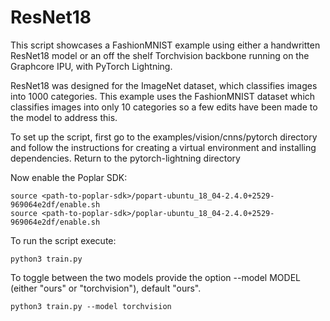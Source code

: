 
# ResNet18

This script showcases a FashionMNIST example using either a handwritten ResNet18 model or an off the shelf Torchvision backbone running on the Graphcore IPU, with PyTorch Lightning.

ResNet18 was designed for the ImageNet dataset, which classifies images into 1000 categories. This example uses the FashionMNIST dataset which classifies images into only 10 categories so a few edits have been made to the model to address this.

To set up the script, first go to the examples/vision/cnns/pytorch directory and follow the instructions for creating a virtual environment and installing dependencies.
Return to the pytorch-lightning directory

Now enable the Poplar SDK:

```console
source <path-to-poplar-sdk>/popart-ubuntu_18_04-2.4.0+2529-969064e2df/enable.sh
source <path-to-poplar-sdk>/poplar-ubuntu_18_04-2.4.0+2529-969064e2df/enable.sh
```

To run the script execute:

```console
python3 train.py
```

To toggle between the two models provide the option --model MODEL (either "ours" or "torchvision"), default "ours".

```console
python3 train.py --model torchvision
```
